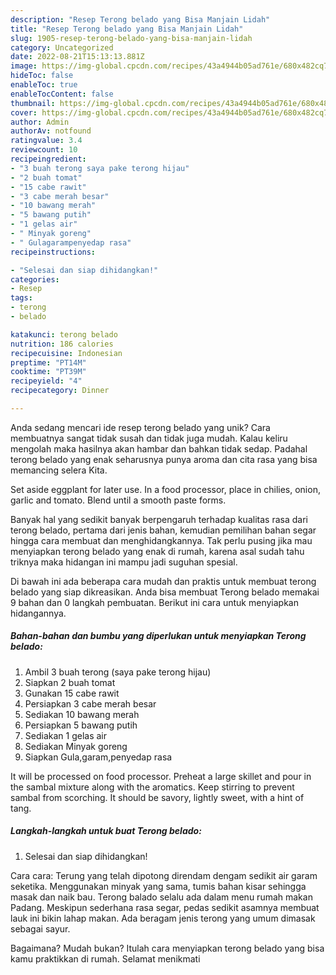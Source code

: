 ```yaml
---
description: "Resep Terong belado yang Bisa Manjain Lidah"
title: "Resep Terong belado yang Bisa Manjain Lidah"
slug: 1905-resep-terong-belado-yang-bisa-manjain-lidah
category: Uncategorized
date: 2022-08-21T15:13:13.881Z
image: https://img-global.cpcdn.com/recipes/43a4944b05ad761e/680x482cq70/terong-belado-foto-resep-utama.jpg
hideToc: false
enableToc: true
enableTocContent: false
thumbnail: https://img-global.cpcdn.com/recipes/43a4944b05ad761e/680x482cq70/terong-belado-foto-resep-utama.jpg
cover: https://img-global.cpcdn.com/recipes/43a4944b05ad761e/680x482cq70/terong-belado-foto-resep-utama.jpg
author: Admin
authorAv: notfound
ratingvalue: 3.4
reviewcount: 10
recipeingredient:
- "3 buah terong saya pake terong hijau"
- "2 buah tomat"
- "15 cabe rawit"
- "3 cabe merah besar"
- "10 bawang merah"
- "5 bawang putih"
- "1 gelas air"
- " Minyak goreng"
- " Gulagarampenyedap rasa"
recipeinstructions:

- "Selesai dan siap dihidangkan!"
categories:
- Resep
tags:
- terong
- belado

katakunci: terong belado 
nutrition: 186 calories
recipecuisine: Indonesian
preptime: "PT14M"
cooktime: "PT39M"
recipeyield: "4"
recipecategory: Dinner

---
```





Anda sedang mencari ide resep terong belado yang unik? Cara membuatnya sangat tidak susah dan tidak juga mudah. Kalau keliru mengolah maka hasilnya akan hambar dan bahkan tidak sedap. Padahal terong belado yang enak seharusnya punya aroma dan cita rasa yang bisa memancing selera Kita.





Set aside eggplant for later use. In a food processor, place in chilies, onion, garlic and tomato. Blend until a smooth paste forms.

Banyak hal yang sedikit banyak berpengaruh terhadap kualitas rasa dari terong belado, pertama dari jenis bahan, kemudian pemilihan bahan segar hingga cara membuat dan menghidangkannya. Tak perlu pusing jika mau menyiapkan terong belado yang enak di rumah, karena asal sudah tahu triknya maka hidangan ini mampu jadi suguhan spesial.






Di bawah ini ada beberapa cara mudah dan praktis untuk membuat terong belado yang siap dikreasikan. Anda bisa membuat Terong belado memakai 9 bahan dan 0 langkah pembuatan. Berikut ini cara untuk menyiapkan hidangannya.

<!--inarticleads1-->

##### Bahan-bahan dan bumbu yang diperlukan untuk menyiapkan Terong belado:

1. Ambil 3 buah terong (saya pake terong hijau)
1. Siapkan 2 buah tomat
1. Gunakan 15 cabe rawit
1. Persiapkan 3 cabe merah besar
1. Sediakan 10 bawang merah
1. Persiapkan 5 bawang putih
1. Sediakan 1 gelas air
1. Sediakan  Minyak goreng
1. Siapkan  Gula,garam,penyedap rasa


It will be processed on food processor. Preheat a large skillet and pour in the sambal mixture along with the aromatics. Keep stirring to prevent sambal from scorching. It should be savory, lightly sweet, with a hint of tang. 

<!--inarticleads2-->

##### Langkah-langkah untuk buat Terong belado:


1. Selesai dan siap dihidangkan!

Cara cara: Terung yang telah dipotong direndam dengam sedikit air garam seketika. Menggunakan minyak yang sama, tumis bahan kisar sehingga masak dan naik bau. Terong balado selalu ada dalam menu rumah makan Padang. Meskipun sederhana rasa segar, pedas sedikit asamnya membuat lauk ini bikin lahap makan. Ada beragam jenis terong yang umum dimasak sebagai sayur. 

Bagaimana? Mudah bukan? Itulah cara menyiapkan terong belado yang bisa kamu praktikkan di rumah. Selamat menikmati
